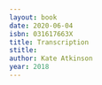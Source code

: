 ```yaml
---
layout: book
date: 2020-06-04
isbn: 031617663X
title: Transcription
stitle: 
author: Kate Atkinson
year: 2018
---
```

